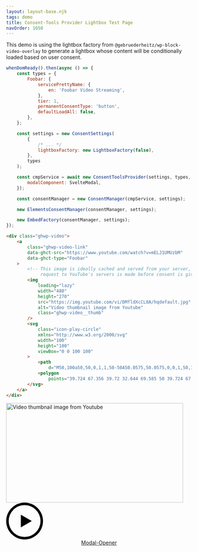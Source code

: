 ```yaml
---
layout: layout-base.njk
tags: demo
title: Consent-Tools Provider Lightbox Test Page
navOrder: 1050
---
```


This demo is using the lightbox factory from `@gebruederheitz/wp-block-video-overlay`
to generate a lightbox whose content will be conditionally loaded based on user
consent.

```js
whenDomReady().then(async () => {
    const types = {
        Foobar: {
            servicePrettyName: {
                en: 'Foobar Video Streaming',
            },
            tier: 1,
            permanentConsentType: 'button',
            defaultLoadAll: false,
        },
    };

    const settings = new ConsentSettings(
        {
            /* ... */
            lightboxFactory: new LightboxFactory(false),
        },
        types
    );

    const cmpService = await new ConsentToolsProvider(settings, types, {
        modalComponent: SvelteModal,
    });

    const consentManager = new ConsentManager(cmpService, settings);

    new ElementsConsentManager(consentManager, settings);

    new EmbedFactory(consentManager, settings);
});
```

```html
<div class="ghwp-video">
    <a
        class="ghwp-video-link"
        data-ghct-src="https://www.youtube.com/watch?v=mELJ1UMUzbM"
        data-ghct-type="Foobar"
    >
        <!-- This image is ideally cached and served from your server, so no
             request to YouTube's servers is made before consent is given -->
        <img
            loading="lazy"
            width="480"
            height="270"
            src="https://img.youtube.com/vi/DMfldXcCL8A/hqdefault.jpg"
            alt="Video thumbnail image from Youtube"
            class="ghwp-video__thumb"
        />
        <svg
            class="icon-play-circle"
            xmlns="http://www.w3.org/2000/svg"
            width="100"
            height="100"
            viewBox="0 0 100 100"
        >
            <path
                d="M50,100a50,50,0,1,1,50-50A50.0575,50.0575,0,0,1,50,100ZM50,6.7754A43.224,43.224,0,1,0,93.2235,50,43.2732,43.2732,0,0,0,50,6.7754Z"/>
            <polygon
                points="39.724 67.356 39.72 32.644 69.585 50 39.724 67.356"/>
        </svg>
    </a>
</div>
```

<div class="example">
<link rel="stylesheet" href="/assets/video-overlay.css" />
<link rel="stylesheet" href="/assets/glightbox.min.css" />
<link rel="stylesheet" href="/dist/consent-tools-modal.css" />
<link rel="stylesheet" href="/dist/css/index.css" />

<style>
    .button-container {
        display: flex;
        margin-bottom: 2rem;
        justify-content: center;
    }
</style>


<div class="ghwp-video">
    <a class="ghwp-video-link"
       data-ghct-src="https://www.youtube.com/watch?v=mELJ1UMUzbM"
       data-ghct-type="Foobar"
    >
        <img loading="lazy"
             width="480"
             height="270"
             src="https://img.youtube.com/vi/DMfldXcCL8A/hqdefault.jpg"
             alt="Video thumbnail image from Youtube"
             class="ghwp-video__thumb"
        />
        <svg
            class="icon-play-circle"
            xmlns="http://www.w3.org/2000/svg"
            width="100"
            height="100"
            viewBox="0 0 100 100"
        >
            <path
                d="M50,100a50,50,0,1,1,50-50A50.0575,50.0575,0,0,1,50,100ZM50,6.7754A43.224,43.224,0,1,0,93.2235,50,43.2732,43.2732,0,0,0,50,6.7754Z"/>
            <polygon
                points="39.724 67.356 39.72 32.644 69.585 50 39.724 67.356"/>
        </svg>
    </a>
</div>


<!-- The settings opener to administer the CMP -->
<div class="button-container">
    <a class="button" href="#modal-opener">Modal-Opener</a>
</div>


<!-- The actual consent-tools bundle -->
<script src="/assets/test-bundle-lightbox.js"></script>
</div>
